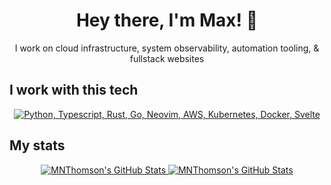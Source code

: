 <h1 align="center">Hey there, I'm Max! 👋</h1>

<p align="center">I work on cloud infrastructure, system observability, automation tooling, & fullstack websites</p>

## I work with this tech

<p align="center"><a href="#">
  <img src="https://skillicons.dev/icons?i=py,ts,rust,go,neovim,aws,cloudflare,kubernetes,docker,svelte,ghactions" alt="Python, Typescript, Rust, Go, Neovim, AWS, Kubernetes, Docker, Svelte" />
</a></p>

## My stats

<p align="center"><a href="#">
  <img alt="MNThomson's GitHub Stats" src="https://github-readme-stats.vercel.app/api?username=MNThomson&theme=onedark&show_icons=true&hide_rank=true&custom_title=Stats&count_private=true&hide_border=true&hide=issues&line_height=24&bg_color=0d1117&disable_animations=true&include_all_commits=true" />
  <img alt="MNThomson's GitHub Stats" src="https://github-readme-stats.vercel.app/api/top-langs/?username=MNThomson&layout=compact&theme=onedark&count_private=true&hide_border=true&bg_color=0d1117&disable_animations=true&exclude_repo=GetMeThere,dotfiles" />
</a></p>
